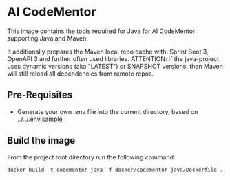 # AI CodeMentor

This image contains the tools required for Java for AI CodeMentor supporting Java and Maven.

It additionally prepares the Maven local repo cache with: Sprint Boot 3, OpenAPI 3 and further often used libraries.
ATTENTION: if the java-project uses dynamic versions (aka "LATEST") or SNAPSHOT versions, then Maven will still reload all dependencies from remote repos.

## Pre-Requisites

- Generate your own .env file into the current directory, based on [../../.env.sample](../../.env.sample)

## Build the image

From the project root directory run the following command:
```shell
docker build -t codementor-java -f docker/codementor-java/Dockerfile .
```

